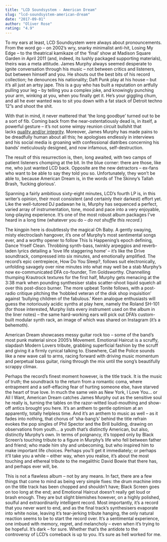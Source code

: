 ```yaml
---
title: "LCD Soundsystem - American Dream"
slug: "lcd-soundsystem-american-dream"
date: "2017-09-01"
author: "Oliver Rose"
rating: "4.9"
---
```


To my ears at least, LCD Soundsystem were always about pronouncements. From the word go – on 2002’s wry, snarky minimalist anti-hit, Losing My Edge – to the theatrical kamikaze of the ‘final’ show at Madison Square Garden in April 2011 (and, indeed, its lushly packaged supporting materials), theirs was a meta attitude. James Murphy always seemed desperate to ignite conversation through his music – not between critics and listeners, but between himself and you. He shouts out the best bits of his record collection; he denounces his nationality; Daft Punk play at his house – but it’s all just an artsy jape. This is a guy who has built a reputation on artfully pulling your leg – by telling you a complex joke, and knowingly punching your arm, winking at you, when you finally get it. He’s your giggling chum, and all he ever wanted was to sit you down with a fat stack of Detroit techno 12”s and shoot the shit.

With that in mind, it never mattered that ‘the long goodbye’ turned out to be a sort of fib. Coming back from the near-ostentatiously dead is, in itself, a powerful gesture – it’s not some wimpy reunion circuit bullshit that lacks [quality and/or integrity](http://pearshapedexeter.com/pixies-head-carrier/). Moreover, James Murphy has made pains to be dreadfully human about all this; he apologises endlessly in interviews and his social media is groaning with confessional diatribes concerning his bands’ meticulously designed, and now infamous, self-destruction.

The result of this resurrection is, then, long awaited, with two camps of patient listeners chomping at the bit. In the blue corner: there are those, like me, who just wanted LCD back. Opposite are the new detractors – ex-fans who want to be able to say they told you so. Unfortunately, they won’t be able to, because American Dream is, in the words of The Skinny’s Tallah Brash, ‘fucking glorious’.

Spanning a fairly ambitious sixty-eight minutes, LCD’s fourth LP is, in this writer’s opinion, their most consistent (and certainly their darkest) effort yet. Like the well-tutored DJ padawan he is, Murphy has sequenced a perfect, varied array of instrumentation, tone, mood and pace into a very enjoyable, long-playing experience. It’s one of the most robust album packages I’ve heard in a long time (whatever you do – _do not shuffle this record._)

The kingpin here is doubtlessly the magical Oh Baby. A gently swaying, misty electroclash hangover, it’s one of Murphy’s most sentimental songs ever, and a worthy opener to follow This Is Happening’s epoch defining, Dance Yrself Clean. Throbbing synth-bass, twinkly arpeggios and reverb-laden lyrics detailing a ‘love life staggering home’ – it’s like the Drive soundtrack, compressed into six minutes, and emotionally amplified. The record’s epic centrepiece, How Do You Sleep?, follows suit electronically, unfolding savagely over nine minutes into what may well be a stab Murphy’s now ex-communicated DFA co-founder, Tim Goldsworthy. Channelling thumping Krautrock textures for the first half, Murphy gets menacing at the 3:38 mark when pounding synthesiser stabs scatter-shoot liquid squelch all over this post-disco burner. The more upbeat Tonite follows, with a post-radio critique pitching the ‘hobbled veteran of the disk shop inquisition’ against ‘bullying children of the fabulous.’ Keen analogue enthusiasts will guess the notoriously acidic synths at play here, namely the Roland SH-101 (for those interested, Murphy lists every instrument used on the album in the liner notes) – the same hard-working ears will pick out DFA’s custom-built modular synth rack, an image of which was shared on Instagram (it’s a behemoth).

American Dream showcases messy guitar rock too – some of the band’s most punk material since 2005’s Movement. Emotional Haircut is a scruffy, slapdash Modern Lovers tribute, grabbing superficial fashion by the scruff and giving it a firmly cynical talking to. Elsewhere, Call the Police sounds like a new wave call to arms, racing forward with driving music momentum and perpetual bass guitar, rising through the mix until the song’s beautifully scrappy climax.

Perhaps the record’s finest moment however, is the title track. It is the music of truth; the soundtrack to the return from a romantic coma, where entrapment and a self-effacing fear of hurting someone else, have starved the heart of true love. In much the same vein as New York, I Love You… or All I Want, American Dream catches James Murphy out as the sensitive soul he really is, turning the tables on the razor-witted loud-mouthing and show-off antics brought you here. It’s an anthem to gentle optimism at an apparently, totally helpless time. And it’s an anthem to music as well – as it fades into nothing, that chorus of ‘sha-bang’s' behind the title refrain evokes the pop singles of Phil Spector and the Brill building, drawing on observations from youth… a youth that’s distinctly American, but also, distinctly Murphy’s own. In terms of poignancy, it’s topped only by Black Screen’s touching tribute to a figure in Murphy’s life who fell between father and friend; who made him shy and unbecoming, but who inspired him to make important life choices. Perhaps you’ll get it immediately; or perhaps it’ll take you a while – either way, when you realise, it’s about the most touching and ethereal tribute to the megalithic David Bowie that there has, and perhaps ever will, be.

This is not a flawless album – not by any means. In fact, there are a few things that come to mind as being very simple fixes: the drum machine intro on the title track has been chopped and shouldn’t have; Black Screen goes on too long at the end; and Emotional Haircut doesn’t really get loud or brash enough. They are but slight blemishes however, on a highly polished, soulful and extraordinarily intelligent record. Most importantly, it’s a record that you never want to end, and as the final track’s synthesisers evaporate into white noise, leaving it’s tear-jerking tribute hanging, the only natural reaction seems to be to start the record over. It’s a sentimental experience, one imbued with memory, regret, and melancholy – even when it’s trying to be hopeful. It’s dark – for sure. Whether that’s the antidote to the controversy of LCD’s comeback is up to you. It’s sure as hell worked for me.
